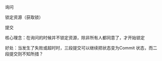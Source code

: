 询问

锁定资源（获取锁）

提交

核心理念：在询问的时候并不锁定资源，除非所有人都同意了，才开始锁定

好处：当发生了失败或超时时，三段提交可以继续把状态变为Commit 状态，而二段提交则不知所措？

